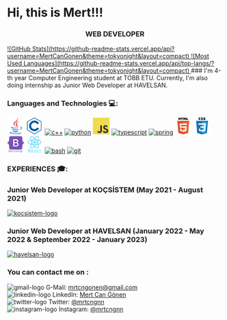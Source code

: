 # Hi, this is Mert!!!

<h3 align="center">
  WEB DEVELOPER
</h3>

<a href="https://github.com/MertCanGonen">
  ![GitHub Stats](https://github-readme-stats.vercel.app/api?username=MertCanGonen&theme=tokyonight&layout=compact)
  ![Most Used Languages](https://github-readme-stats.vercel.app/api/top-langs/?username=MertCanGonen&theme=tokyonight&layout=compact)
</a>
### I'm 4-th year Computer Engineering student at TOBB ETU. Currently, I'm also doing internship as Junior Web Developer at HAVELSAN.

### Languages and Technologies 💻:
<p align="left"> 

<a href="https://www.java.com" target="_blank"><img src="https://raw.githubusercontent.com/devicons/devicon/master/icons/java/java-original.svg" alt="java" width="40" height="40"/></a> 
<a href="https://devdocs.io/c/" target="_blank"><img src="https://raw.githubusercontent.com/devicons/devicon/2ae2a900d2f041da66e950e4d48052658d850630/icons/c/c-line.svg" alt="c" width="40" height="40"></a> 
<a href="https://cplusplus.com/" target="_blank"><img src="https://raw.githubusercontent.com/jmnote/z-icons/master/svg/cpp.svg" alt="c++" width="40" height="40"></a> <a href="https://www.python.org/" target="_blank"><img src="https://raw.githubusercontent.com/jmnote/z-icons/master/svg/python.svg" alt="python" width="40" height="40"></a> 
<a href="https://developer.mozilla.org/en-US/docs/Web/JavaScript" target="_blank"><img src="https://raw.githubusercontent.com/devicons/devicon/master/icons/javascript/javascript-original.svg" alt="javascript" width="40" height="40"/></a> 
<a href="https://www.typescriptlang.org/" target="_blank"><img src="https://www.svgrepo.com/show/303600/typescript-logo.svg" alt="typescript" width="40" height="40"/></a>
<a href="https://spring.io/projects/spring-boot" target="_blank"><img src="https://img.shields.io/badge/Spring_Boot-F2F4F9?style=for-the-badge&logo=spring-boot" alt="spring" width="60" height="40"></a>
<a href="https://www.w3schools.com/html/default.asp" target="_blank"><img src="https://raw.githubusercontent.com/devicons/devicon/2ae2a900d2f041da66e950e4d48052658d850630/icons/html5/html5-original-wordmark.svg" alt="html" width="40" height="40"></a> 
<a href="https://www.w3schools.com/css/" target="_blank"><img src="https://raw.githubusercontent.com/devicons/devicon/master/icons/css3/css3-original-wordmark.svg" alt="css3" width="40" height="40"/></a>
<a href="https://getbootstrap.com" target="_blank"><img src="https://raw.githubusercontent.com/devicons/devicon/master/icons/bootstrap/bootstrap-plain-wordmark.svg" alt="bootstrap" width="40" height="40"/></a>
<a href="https://reactjs.org/" target="_blank"><img src="https://raw.githubusercontent.com/devicons/devicon/master/icons/react/react-original-wordmark.svg" alt="react" width="40" height="40"/></a> 
<a href="https://www.gnu.org/software/bash/" target="_blank"><img src="https://raw.githubusercontent.com/jmnote/z-icons/master/svg/bash.svg" alt="bash" width="40" height="40"></a> 
<a href="https://git-scm.com/doc" target="_blank"><img src="https://raw.githubusercontent.com/jmnote/z-icons/master/svg/git.svg" alt="git" width="40" height="40"></a> 
</p>

### EXPERIENCES 🎓:

### Junior Web Developer at KOÇSİSTEM (May 2021 - August 2021)
<a href="https://www.kocsistem.com.tr/" target="_blank">
<img alt="kocsistem-logo" width="240" height="70" src="https://upload.wikimedia.org/wikipedia/tr/archive/2/28/20200704155435%21KocSistem_logo.png">
</a>

### Junior Web Developer at HAVELSAN (January 2022 - May 2022 & September 2022 - January 2023)
<a href="https://www.havelsan.com.tr/" target="_blank">
<img alt="havelsan-logo" width="210" height="140" src="https://upload.wikimedia.org/wikipedia/commons/thumb/c/c8/Havelsan_logo.svg/450px-Havelsan_logo.svg.png">
</a>

### You can contact me on : 
<img alt="gmail-logo" src="https://www.svgrepo.com/show/243092/gmail.svg" width="20" height="20">  G-Mail: [mrtcngonen@gmail.com](mailto:mrtcngonen@gmail.com)<br/>
<img alt="linkedin-logo" src="https://www.svgrepo.com/show/157006/linkedin.svg" width="20" height="20">  LinkedIn: [Mert Can Gönen](https://www.linkedin.com/in/mertcangonen)<br/>
<img alt="twitter-logo" src="https://www.svgrepo.com/show/22159/twitter.svg" width="20" height="20">  Twitter: [@mrtcngnn](https://twitter.com/mrtcngnn)<br/>
<img alt="instagram-logo" src="https://www.svgrepo.com/show/111199/instagram.svg" width="20" height="20">  Instagram: [@mrtcngnn](https://instagram.com/mrtcngnn)
